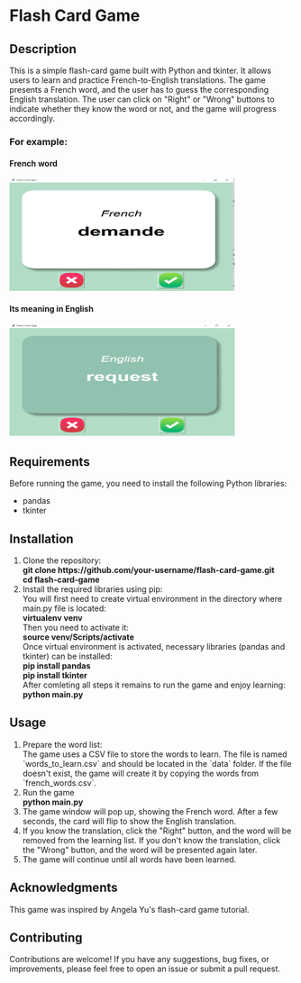 # Flash Card Game
## Description
This is a simple flash-card game built with Python and tkinter. It allows users to learn and practice French-to-English translations. The game presents a French word, and the user has to guess the corresponding English translation. The user can click on "Right" or "Wrong" buttons to indicate whether they know the word or not, and the game will progress accordingly.

### For example:
#### French word
<img src="Screenshots/French-word.PNG" alt="French word" width="400" height="200">

#### Its meaning in English 
<img src="Screenshots/English-word.PNG" alt="English word" width="400" height="200">

## Requirements
Before running the game, you need to install the following Python libraries:
<ul>
    <li>pandas</li>
    <li>tkinter</li>
</ul>

## Installation
<ol type=1>
    <li>
        Clone the repository:
    </li>
    <b>git clone https://github.com/your-username/flash-card-game.git</b> <br>
    <b>cd flash-card-game</b>
    <li>Install the required libraries using pip:</li>
    You will first need to create virtual environment in the directory where main.py file is located: <br>
    <b>virtualenv venv</b> <br>
    Then you need to activate it: <br>
    <b>source venv/Scripts/activate</b> <br>
    Once virtual environment is activated, necessary libraries (pandas and tkinter) can be installed: <br>
    <b>pip install pandas</b> <br>
    <b>pip install tkinter</b> <br>
    After comleting all steps it remains to run the game and enjoy learning: <br>
    <b>python main.py</b> <br>
</ol>

## Usage
<ol type=1>
    <li>Prepare the word list:</li>
    The game uses a CSV file to store the words to learn. The file is named `words_to_learn.csv` and should be located in the `data` folder. If the file doesn't exist, the game will create it by copying the words from `french_words.csv`.
    <li>Run the game</li>
    <b>python main.py</b> <br>
    <li>The game window will pop up, showing the French word. After a few seconds, the card will flip to show the English translation.</li>
    <li>If you know the translation, click the "Right" button, and the word will be removed from the learning list. If you don't know the translation, click the "Wrong" button, and the word will be presented again later.</li>
    <li>The game will continue until all words have been learned.</li>
</ol>

## Acknowledgments
This game was inspired by Angela Yu's flash-card game tutorial.

## Contributing
Contributions are welcome! If you have any suggestions, bug fixes, or improvements, please feel free to open an issue or submit a pull request.

